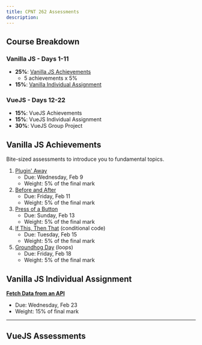 ```yaml
---
title: CPNT 262 Assessments
description:
---
```


<aside class="sidebar">

## Course Breakdown

### Vanilla JS - Days 1-11

- **25%**: [Vanilla JS Achievements](#vanilla-js-achievements)
  - 5 achievements x 5%
- **15%**: [Vanilla Individual Assignment](vanilla-jS-individual-assignment)

### VueJS - Days 12-22

- **15%**: VueJS Achievements
- **15%**: VueJS Individual Assignment
- **30%**: VueJS Group Project

</aside>

<section class="content">

## Vanilla JS Achievements

Bite-sized assessments to introduce you to fundamental topics.

1. [Plugin' Away](/cpnt-262/assignments/achievement-1)
   - Due: Wednesday, Feb 9
   - Weight: 5% of the final mark
2. [Before and After](/cpnt-262/assignments/achievement-2)
   - Due: Friday, Feb 11
   - Weight: 5% of the final mark
3. [Press of a Button](/cpnt-262/assignments/achievement-3)
   - Due: Sunday, Feb 13
   - Weight: 5% of the final mark
4. [If This, Then That](/cpnt-262/assignments/achievement-4) (conditional code)
   - Due: Tuesday, Feb 15
   - Weight: 5% of the final mark
5. [Groundhog Day](/cpnt-262/assignments/achievement-5) (loops)
   - Due: Friday, Feb 18
   - Weight: 5% of the final mark

## Vanilla JS Individual Assignment

**[Fetch Data from an API](/cpnt-262/assignments/assignment-1)**

- Due: Wednesday, Feb 23
- Weight: 15% of final mark

---

## VueJS Assessments

<!--
### Achievements

1. 1 vue component
    - Due:
    - Weight: 5%
    - focus: moustache syntax, v-for, v-bind, v-if, v-slot
2. 1 reusable vue component
    - Due:
    - Weight: 5%
    - focus: props, computed properties, ref binding
3. Fetch into a vue component
   - Due:
   - Weight: 5%
   - focus: async in vue & nuxt, JAMstack

### Individual Assignment
- Nuxt Landing Page
   - Due:
   - Weight: 15%
   - Focus: Create and deploy a web page with components in nuxtjs

### Group Assignment
   - Due:
   - Weight: 30%
   - Focus: Create and deploy a multipage JAMstack website

 -->
</section>
